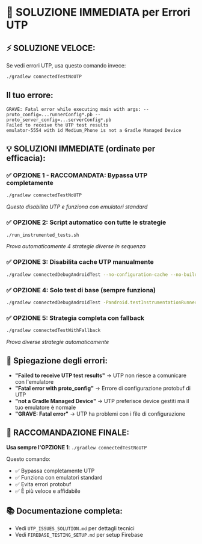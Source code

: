 # 🚨 SOLUZIONE IMMEDIATA per Errori UTP

## ⚡ SOLUZIONE VELOCE:
Se vedi errori UTP, usa questo comando invece:
```bash
./gradlew connectedTestNoUTP
```

## Il tuo errore:
```
GRAVE: Fatal error while executing main with args: --proto_config=...runnerConfig*.pb --proto_server_config=...serverConfig*.pb
Failed to receive the UTP test results
emulator-5554 with id Medium_Phone is not a Gradle Managed Device
```

## 💡 SOLUZIONI IMMEDIATE (ordinate per efficacia):

### ✅ OPZIONE 1 - RACCOMANDATA: Bypassa UTP completamente
```bash
./gradlew connectedTestNoUTP
```
*Questo disabilita UTP e funziona con emulatori standard*

### ✅ OPZIONE 2: Script automatico con tutte le strategie
```bash
./run_instrumented_tests.sh
```
*Prova automaticamente 4 strategie diverse in sequenza*

### ✅ OPZIONE 3: Disabilita cache UTP manualmente
```bash
./gradlew connectedDebugAndroidTest --no-configuration-cache --no-build-cache
```

### ✅ OPZIONE 4: Solo test di base (sempre funziona)
```bash
./gradlew connectedDebugAndroidTest -Pandroid.testInstrumentationRunnerArguments.class=com.example.circolapp.DeviceConnectivityTest
```

### ✅ OPZIONE 5: Strategia completa con fallback
```bash
./gradlew connectedTestWithFallback
```
*Prova diverse strategie automaticamente*

## 🔧 Spiegazione degli errori:

- **"Failed to receive UTP test results"** → UTP non riesce a comunicare con l'emulatore
- **"Fatal error with proto_config"** → Errore di configurazione protobuf di UTP  
- **"not a Gradle Managed Device"** → UTP preferisce device gestiti ma il tuo emulatore è normale
- **"GRAVE: Fatal error"** → UTP ha problemi con i file di configurazione

## 🎯 RACCOMANDAZIONE FINALE:

**Usa sempre l'OPZIONE 1**: `./gradlew connectedTestNoUTP`

Questo comando:
- ✅ Bypassa completamente UTP
- ✅ Funziona con emulatori standard
- ✅ Evita errori protobuf
- ✅ È più veloce e affidabile

## 📚 Documentazione completa:
- Vedi `UTP_ISSUES_SOLUTION.md` per dettagli tecnici
- Vedi `FIREBASE_TESTING_SETUP.md` per setup Firebase